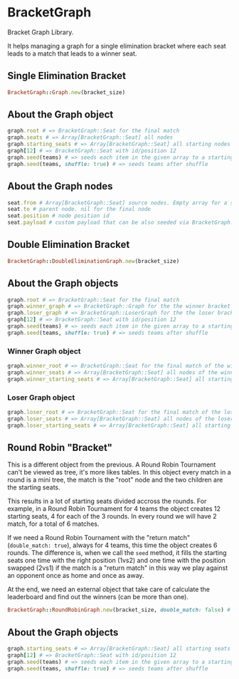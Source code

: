 # BracketGraph

Bracket Graph Library.

It helps managing a graph for a single elimination bracket where each seat leads to a match that leads to a winner seat.

## Single Elimination Bracket

```ruby
BracketGraph::Graph.new(bracket_size)
```

## About the Graph object

```ruby
graph.root # => BracketGraph::Seat for the final match
graph.seats # => Array[BracketGraph::Seat] all nodes
graph.starting_seats # => Array[BracketGraph::Seat] all starting nodes
graph[12] # => BracketGraph::Seat with id/position 12
graph.seed(teams) # => seeds each item in the given array to a starting node
graph.seed(teams, shuffle: true) # => seeds teams after shuffle
```

## About the Graph nodes

```ruby
seat.from # Array[BracketGraph::Seat] source nodes. Empty array for a starting node
seat.to # parent node. nil for the final node
seat.position # node position id
seat.payload # custom payload that can be also seeded via BracketGraph::Graph#seed
```

## Double Elimination Bracket

```ruby
BracketGraph::DoubleEliminationGraph.new(bracket_size)
```

## About the Graph objects

```ruby
graph.root # => BracketGraph::Seat for the final match
graph.winner_graph # => BracketGraph::Graph for the the winner bracket
graph.loser_graph # => BracketGraph::LoserGraph for the the loser bracket
graph[12] # => BracketGraph::Seat with id/position 12
graph.seed(teams) # => seeds each item in the given array to a starting node in the winner_graph
graph.seed(teams, shuffle: true) # => seeds teams after shuffle
```

### Winner Graph object

```ruby
graph.winner_root # => BracketGraph::Seat for the final match of the winner bracket
graph.winner_seats # => Array[BracketGraph::Seat] all nodes of the winner bracket
graph.winner_starting_seats # => Array[BracketGraph::Seat] all starting nodes of the winner bracket
```

### Loser Graph object

```ruby
graph.loser_root # => BracketGraph::Seat for the final match of the loser bracket
graph.loser_seats # => Array[BracketGraph::Seat] all nodes of the loser bracket
graph.loser_starting_seats # => Array[BracketGraph::Seat] all starting nodes of the loser bracket
```

## Round Robin "Bracket"

This is a different object from the previous. A Round Robin Tournament can't be viewed as tree, it's more likes tables. In this object every match in a round is a mini tree, the match is the "root" node and the two children are the starting seats.

This results in a lot of starting seats divided accross the rounds. For example, in a Round Robin Tournament for 4 teams the object creates 12 starting seats, 4 for each of the 3 rounds. In every round we will have 2 match, for a total of 6 matches.

If we need a Round Robin Tournament with the "return match" (`double_match: true`), always for 4 teams, this time the object creates 6 rounds.
The difference is, when we call the `seed` method, it fills the starting seats one time with the right position (1vs2) and one time with the position swapped (2vs1) if the match is a "return match" in this way we play against an opponent once as home and once as away.

At the end, we need an external object that take care of calculate the leaderboard and find out the winners (can be more than one).

```ruby
BracketGraph::RoundRobinGraph.new(bracket_size, double_match: false) # => if the double_match is true the graph will have the double of match and starting seats
```

## About the Graph objects

```ruby
graph.starting_seats # => Array[BracketGraph::Seat] all starting seats (N for each round)
graph[12] # => BracketGraph::Seat with id/position 12
graph.seed(teams) # => seeds each item in the given array to a starting node in each round
graph.seed(teams, shuffle: true) # => seeds teams after shuffle
```
